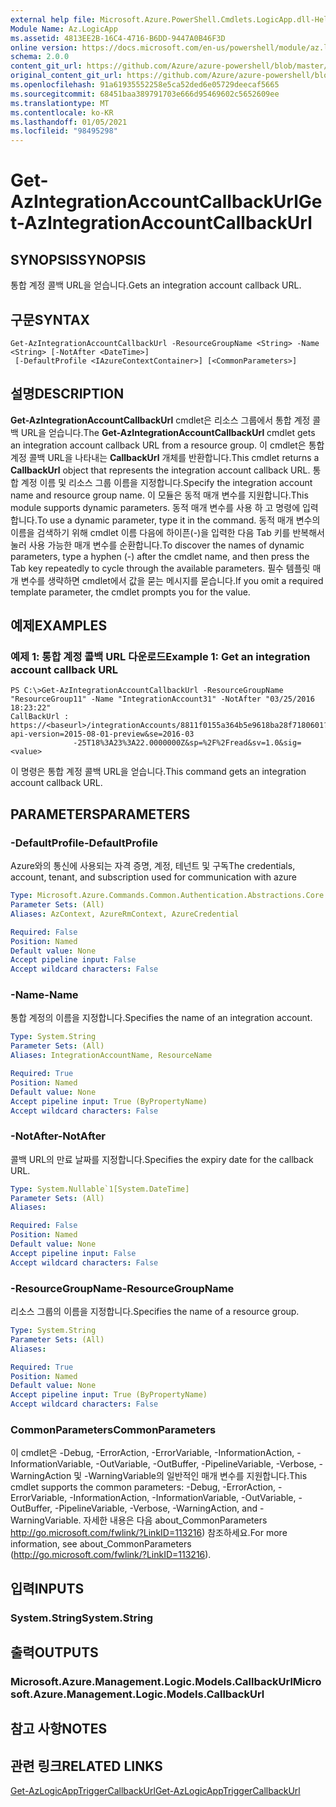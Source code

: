 ```yaml
---
external help file: Microsoft.Azure.PowerShell.Cmdlets.LogicApp.dll-Help.xml
Module Name: Az.LogicApp
ms.assetid: 4813EE2B-16C4-4716-B6DD-9447A0B46F3D
online version: https://docs.microsoft.com/en-us/powershell/module/az.logicapp/get-azintegrationaccountcallbackurl
schema: 2.0.0
content_git_url: https://github.com/Azure/azure-powershell/blob/master/src/LogicApp/LogicApp/help/Get-AzIntegrationAccountCallbackUrl.md
original_content_git_url: https://github.com/Azure/azure-powershell/blob/master/src/LogicApp/LogicApp/help/Get-AzIntegrationAccountCallbackUrl.md
ms.openlocfilehash: 91a61935552258e5ca52ded6e05729deecaf5665
ms.sourcegitcommit: 68451baa389791703e666d95469602c5652609ee
ms.translationtype: MT
ms.contentlocale: ko-KR
ms.lasthandoff: 01/05/2021
ms.locfileid: "98495298"
---
```

# <span data-ttu-id="304a9-101">Get-AzIntegrationAccountCallbackUrl</span><span class="sxs-lookup"><span data-stu-id="304a9-101">Get-AzIntegrationAccountCallbackUrl</span></span>

## <span data-ttu-id="304a9-102">SYNOPSIS</span><span class="sxs-lookup"><span data-stu-id="304a9-102">SYNOPSIS</span></span>
<span data-ttu-id="304a9-103">통합 계정 콜백 URL을 얻습니다.</span><span class="sxs-lookup"><span data-stu-id="304a9-103">Gets an integration account callback URL.</span></span>

## <span data-ttu-id="304a9-104">구문</span><span class="sxs-lookup"><span data-stu-id="304a9-104">SYNTAX</span></span>

```
Get-AzIntegrationAccountCallbackUrl -ResourceGroupName <String> -Name <String> [-NotAfter <DateTime>]
 [-DefaultProfile <IAzureContextContainer>] [<CommonParameters>]
```

## <span data-ttu-id="304a9-105">설명</span><span class="sxs-lookup"><span data-stu-id="304a9-105">DESCRIPTION</span></span>
<span data-ttu-id="304a9-106">**Get-AzIntegrationAccountCallbackUrl** cmdlet은 리소스 그룹에서 통합 계정 콜백 URL을 얻습니다.</span><span class="sxs-lookup"><span data-stu-id="304a9-106">The **Get-AzIntegrationAccountCallbackUrl** cmdlet gets an integration account callback URL from a resource group.</span></span>
<span data-ttu-id="304a9-107">이 cmdlet은 통합 계정 콜백 URL을 나타내는 **CallbackUrl** 개체를 반환합니다.</span><span class="sxs-lookup"><span data-stu-id="304a9-107">This cmdlet returns a **CallbackUrl** object that represents the integration account callback URL.</span></span>
<span data-ttu-id="304a9-108">통합 계정 이름 및 리소스 그룹 이름을 지정합니다.</span><span class="sxs-lookup"><span data-stu-id="304a9-108">Specify the integration account name and resource group name.</span></span>
<span data-ttu-id="304a9-109">이 모듈은 동적 매개 변수를 지원합니다.</span><span class="sxs-lookup"><span data-stu-id="304a9-109">This module supports dynamic parameters.</span></span>
<span data-ttu-id="304a9-110">동적 매개 변수를 사용 하 고 명령에 입력 합니다.</span><span class="sxs-lookup"><span data-stu-id="304a9-110">To use a dynamic parameter, type it in the command.</span></span>
<span data-ttu-id="304a9-111">동적 매개 변수의 이름을 검색하기 위해 cmdlet 이름 다음에 하이픈(-)을 입력한 다음 Tab 키를 반복해서 눌러 사용 가능한 매개 변수를 순환합니다.</span><span class="sxs-lookup"><span data-stu-id="304a9-111">To discover the names of dynamic parameters, type a hyphen (-) after the cmdlet name, and then press the Tab key repeatedly to cycle through the available parameters.</span></span>
<span data-ttu-id="304a9-112">필수 템플릿 매개 변수를 생략하면 cmdlet에서 값을 묻는 메시지를 묻습니다.</span><span class="sxs-lookup"><span data-stu-id="304a9-112">If you omit a required template parameter, the cmdlet prompts you for the value.</span></span>

## <span data-ttu-id="304a9-113">예제</span><span class="sxs-lookup"><span data-stu-id="304a9-113">EXAMPLES</span></span>

### <span data-ttu-id="304a9-114">예제 1: 통합 계정 콜백 URL 다운로드</span><span class="sxs-lookup"><span data-stu-id="304a9-114">Example 1: Get an integration account callback URL</span></span>
```
PS C:\>Get-AzIntegrationAccountCallbackUrl -ResourceGroupName "ResourceGroup11" -Name "IntegrationAccount31" -NotAfter "03/25/2016 18:23:22"
CallBackUrl : https://<baseurl>/integrationAccounts/8811f0155a364b5e9618ba28f7180601?api-version=2015-08-01-preview&se=2016-03
              -25T18%3A23%3A22.0000000Z&sp=%2F%2Fread&sv=1.0&sig=<value>
```

<span data-ttu-id="304a9-115">이 명령은 통합 계정 콜백 URL을 얻습니다.</span><span class="sxs-lookup"><span data-stu-id="304a9-115">This command gets an integration account callback URL.</span></span>

## <span data-ttu-id="304a9-116">PARAMETERS</span><span class="sxs-lookup"><span data-stu-id="304a9-116">PARAMETERS</span></span>

### <span data-ttu-id="304a9-117">-DefaultProfile</span><span class="sxs-lookup"><span data-stu-id="304a9-117">-DefaultProfile</span></span>
<span data-ttu-id="304a9-118">Azure와의 통신에 사용되는 자격 증명, 계정, 테넌트 및 구독</span><span class="sxs-lookup"><span data-stu-id="304a9-118">The credentials, account, tenant, and subscription used for communication with azure</span></span>

```yaml
Type: Microsoft.Azure.Commands.Common.Authentication.Abstractions.Core.IAzureContextContainer
Parameter Sets: (All)
Aliases: AzContext, AzureRmContext, AzureCredential

Required: False
Position: Named
Default value: None
Accept pipeline input: False
Accept wildcard characters: False
```

### <span data-ttu-id="304a9-119">-Name</span><span class="sxs-lookup"><span data-stu-id="304a9-119">-Name</span></span>
<span data-ttu-id="304a9-120">통합 계정의 이름을 지정합니다.</span><span class="sxs-lookup"><span data-stu-id="304a9-120">Specifies the name of an integration account.</span></span>

```yaml
Type: System.String
Parameter Sets: (All)
Aliases: IntegrationAccountName, ResourceName

Required: True
Position: Named
Default value: None
Accept pipeline input: True (ByPropertyName)
Accept wildcard characters: False
```

### <span data-ttu-id="304a9-121">-NotAfter</span><span class="sxs-lookup"><span data-stu-id="304a9-121">-NotAfter</span></span>
<span data-ttu-id="304a9-122">콜백 URL의 만료 날짜를 지정합니다.</span><span class="sxs-lookup"><span data-stu-id="304a9-122">Specifies the expiry date for the callback URL.</span></span>

```yaml
Type: System.Nullable`1[System.DateTime]
Parameter Sets: (All)
Aliases:

Required: False
Position: Named
Default value: None
Accept pipeline input: False
Accept wildcard characters: False
```

### <span data-ttu-id="304a9-123">-ResourceGroupName</span><span class="sxs-lookup"><span data-stu-id="304a9-123">-ResourceGroupName</span></span>
<span data-ttu-id="304a9-124">리소스 그룹의 이름을 지정합니다.</span><span class="sxs-lookup"><span data-stu-id="304a9-124">Specifies the name of a resource group.</span></span>

```yaml
Type: System.String
Parameter Sets: (All)
Aliases:

Required: True
Position: Named
Default value: None
Accept pipeline input: True (ByPropertyName)
Accept wildcard characters: False
```

### <span data-ttu-id="304a9-125">CommonParameters</span><span class="sxs-lookup"><span data-stu-id="304a9-125">CommonParameters</span></span>
<span data-ttu-id="304a9-126">이 cmdlet은 -Debug, -ErrorAction, -ErrorVariable, -InformationAction, -InformationVariable, -OutVariable, -OutBuffer, -PipelineVariable, -Verbose, -WarningAction 및 -WarningVariable의 일반적인 매개 변수를 지원합니다.</span><span class="sxs-lookup"><span data-stu-id="304a9-126">This cmdlet supports the common parameters: -Debug, -ErrorAction, -ErrorVariable, -InformationAction, -InformationVariable, -OutVariable, -OutBuffer, -PipelineVariable, -Verbose, -WarningAction, and -WarningVariable.</span></span> <span data-ttu-id="304a9-127">자세한 내용은 다음 about_CommonParameters http://go.microsoft.com/fwlink/?LinkID=113216) 참조하세요.</span><span class="sxs-lookup"><span data-stu-id="304a9-127">For more information, see about_CommonParameters (http://go.microsoft.com/fwlink/?LinkID=113216).</span></span>

## <span data-ttu-id="304a9-128">입력</span><span class="sxs-lookup"><span data-stu-id="304a9-128">INPUTS</span></span>

### <span data-ttu-id="304a9-129">System.String</span><span class="sxs-lookup"><span data-stu-id="304a9-129">System.String</span></span>

## <span data-ttu-id="304a9-130">출력</span><span class="sxs-lookup"><span data-stu-id="304a9-130">OUTPUTS</span></span>

### <span data-ttu-id="304a9-131">Microsoft.Azure.Management.Logic.Models.CallbackUrl</span><span class="sxs-lookup"><span data-stu-id="304a9-131">Microsoft.Azure.Management.Logic.Models.CallbackUrl</span></span>

## <span data-ttu-id="304a9-132">참고 사항</span><span class="sxs-lookup"><span data-stu-id="304a9-132">NOTES</span></span>

## <span data-ttu-id="304a9-133">관련 링크</span><span class="sxs-lookup"><span data-stu-id="304a9-133">RELATED LINKS</span></span>

[<span data-ttu-id="304a9-134">Get-AzLogicAppTriggerCallbackUrl</span><span class="sxs-lookup"><span data-stu-id="304a9-134">Get-AzLogicAppTriggerCallbackUrl</span></span>](./Get-AzLogicAppTriggerCallbackUrl.md)


